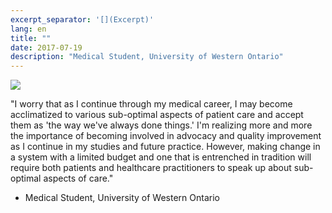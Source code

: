 ```yaml
---
excerpt_separator: '[](Excerpt)'
lang: en
title: ""
date: 2017-07-19
description: "Medical Student, University of Western Ontario"
---
```


![](images/humans-of-medicine/7th-post.jpeg)

"I worry that as I continue through my medical career, I may become acclimatized to various sub-optimal aspects of patient care and accept them as 'the way we've always done things.' I'm realizing more and more the importance of becoming involved in advocacy and quality improvement as I continue in my studies and future practice. However, making change in a system with a limited budget and one that is entrenched in tradition will require both patients and healthcare practitioners to speak up about sub-optimal aspects of care." 

- Medical Student, University of Western Ontario

